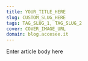 ```yaml
---
title: YOUR_TITLE_HERE
slug: CUSTOM_SLUG_HERE
tags: TAG_SLUG_1, TAG_SLUG_2
cover: COVER_IMAGE_URL
domain: blog.accesee.it
---
```

Enter article body here